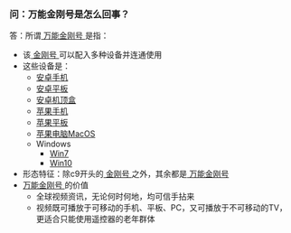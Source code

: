 ### 问：万能金刚号是怎么回事？
答：所谓[ 万能金刚号 ](https://a2zitpro.github.io/web/万能金刚号)是指：
- 该[ 金刚号 ](https://a2zitpro.github.io/web/金刚号)可以配入多种设备并连通使用
- 这些设备是：<br>
  - [安卓手机](https://a2zitpro.github.io/web/android)
  - [安卓平板](https://a2zitpro.github.io/web/android)
  - [安卓机顶盒](https://a2zitpro.github.io/web/android)
  - [苹果手机](https://a2zitpro.github.io/web/iOS)
  - [苹果平板](https://a2zitpro.github.io/web/iOS)
  - [苹果电脑MacOS](https://a2zitpro.github.io/web/Mac)
  - Windows
     - [Win7](https://a2zitpro.github.io/web/win7)
     - [Win10](https://a2zitpro.github.io/web/win10) <br>
- 形态特征：除c9开头的[ 金刚号 ](https://a2zitpro.github.io/web/金刚号)之外，其余都是[ 万能金刚号 ](https://a2zitpro.github.io/web/万能金刚号)
- [ 万能金刚号 ](https://a2zitpro.github.io/web/万能金刚号)的价值<br>
  - 全球视频资讯，无论何时何地，均可信手拈来
  - 视频既可播放于可移动的手机、平板、PC，又可播放于不可移动的TV，更适合只能使用遥控器的老年群体
